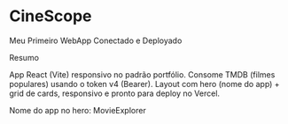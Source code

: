 # CineScope
Meu Primeiro WebApp Conectado e Deployado

Resumo

App React (Vite) responsivo no padrão portfólio. Consome TMDB (filmes populares) usando o token v4 (Bearer). Layout com hero (nome do app) + grid de cards, responsivo e pronto para deploy no Vercel.

Nome do app no hero: MovieExplorer
